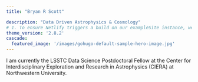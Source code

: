 ```yaml
---
title: "Bryan R Scott"

description: "Data Driven Astrophysics & Cosmology"
# 1. To ensure Netlify triggers a build on our exampleSite instance, we need to change a file in the exampleSite directory.
theme_version: '2.8.2'
cascade:
  featured_image: '/images/gohugo-default-sample-hero-image.jpg'
---
```

I am currently the LSSTC Data Science Postdoctoral Fellow at the Center for Interdisciplinary Exploration and Research in Astrophysics (CIERA) at Northwestern University. 
